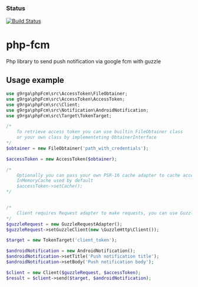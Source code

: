 ### Status
[![Build Status](https://travis-ci.org/g9rga/php-fcm.svg?branch=master)](https://travis-ci.org/g9rga/php-fcm)

# php-fcm
Php library to send push notification via google fcm with guzzle

## Usage example
```php
use g9rga\phpFcm\src\AccessToken\FileObtainer;
use g9rga\phpFcm\src\AccessToken\AccessToken;
use g9rga\phpFcm\src\Client;
use g9rga\phpFcm\src\Notification\AndroidNotification;
use g9rga\phpFcm\src\Target\TokenTarget;

/*
    To retrieve access token you can use builtin FileObtainer class
    or your own class by implementeting ObtainerInterface
*/
$obtainer = new FileObtainer('path_with_credentials');

$accessToken = new AccessToken($obtainer);

/*
    Optionally you can pass your own PSR-16 cache adapter to cache access token
    InMemoryCache used by default
    $accessToken->setCache();
*/


/*
    Client requires Request adapter to make requests, you can use GuzzleRequestAdapter or you own implementation RequestInterface
*/
$guzzleRequest = new GuzzleRequestAdapter();
$guzzleRequest->setGuzzleClient(new \GuzzleHttp\Client());

$target = new TokenTarget('client_token');

$androidNotification = new AndroidNotification();
$androidNotification->setTitle('Push notification title');
$androidNotification->setBody('Push notification body');

$client = new Client($guzzleRequest, $accessToken);
$result = $client->send($target, $androidNotification);
```


